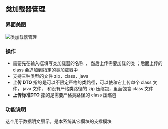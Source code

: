 ## 类加载器管理

### 界面美图

![类加载器管理](../../../../images/类加载器管理.png)

### 操作 

* 需要先在输入框填写类加载器的名称 ， 然后上传需要加载的类 ；后面上传的 class 会追加到指定的类加载器中
* 支持三种类型的文件 zip，class，java
* **上传 DTO** 指的是可以不限定严格的类路径，可以使和它上传单个 class 文件， java 文件， 和没有严格类路径的 zip 压缩包，里面包含 class 文件
* **上传标准DTO** 指的是需要严格类路径的 class 压缩包

### 功能说明 

这个用于数据明文展示，是本系统其它模块的支撑模块